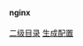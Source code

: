 #### nginx
[二级目录](https://www.cnblogs.com/liugx/p/9336176.html)
[生成配置](https://github.com/digitalocean/nginxconfig.io)